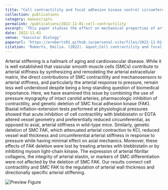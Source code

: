 ```yaml
---
title: "Cell contractility and focal adhesion kinase control circumferential arterial stiffness"
collection: publications
category: manuscripts
permalink: /publications/2022-11-01-cell-contractility
excerpt: 'This paper studies the effect on mechanical properties of arteries via investigating cell contractility and focal adhesion kinase protein complex.'
date: 2022-11-01
venue: 'Vascular Biology'
paperurl: 'https://eroberts91.github.io/personal-site/files/2022-11-01-cell-contractility/2022-11-01-cell-contractility.pdf'
citation: 'Roberts, Emilia. (2022). &quot;Cell contractility and focal adhesion kinase control circumferential arterial stiffness.&quot; <i>Vascular Biology</i>. 4(1).'
---
```


Arterial stiffening is a hallmark of aging and cardiovascular disease. While it is well established that vascular smooth muscle cells (SMCs) contribute to arterial stiffness by synthesizing and remodeling the arterial extracellular matrix, the direct contributions of SMC contractility and mechanosensors to arterial stiffness, and particularly the arterial response to pressure, remain less well understood despite being a long-standing question of biomedical importance. Here, we have examined this issue by combining the use of pressure myography of intact carotid arteries, pharmacologic inhibition of contractility, and genetic deletion of SMC focal adhesion kinase (FAK). Biaxial inflation-extension tests performed at physiological pressures showed that acute inhibition of cell contractility with blebbistatin or EGTA altered vessel geometry and preferentially reduced circumferential, as opposed to axial, arterial stiffness in wild-type mice. Similarly, genetic deletion of SMC FAK, which attenuated arterial contraction to KCl, reduced vessel wall thickness and circumferential arterial stiffness in response to pressure while having minimal effect on axial mechanics. Moreover, these effects of FAK deletion were lost by treating arteries with blebbistatin or by inhibiting myosin light-chain kinase. The expression of arterial fibrillar collagens, the integrity of arterial elastin, or markers of SMC differentiation were not affected by the deletion of SMC FAK. Our results connect cell contractility and SMC FAK to the regulation of arterial wall thickness and directionally specific arterial stiffening.

![Preview Figure](https://eroberts91.github.io/personal-site/files/2022-11-01-cell-contractility/cell-contractility1.png?raw=true)